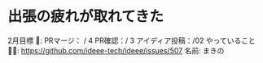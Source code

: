 # 出張の疲れが取れてきた

2月目標 🚀: PRマージ： / 4
PR確認：/ 3
アイディア投稿：/02
やっていること 🏃‍♂️: https://github.com/ideee-tech/ideee/issues/507
名前: まきの